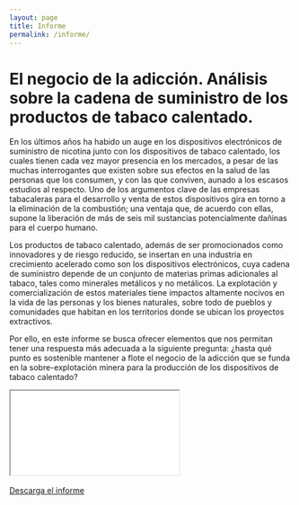 ```yaml
---
layout: page
title: Informe
permalink: /informe/
---
```

# El negocio de la adicción. Análisis sobre la cadena de suministro de los productos de tabaco calentado.


En los últimos años ha habido un auge en los dispositivos electrónicos de suministro de nicotina junto con los dispositivos de tabaco calentado, los cuales tienen cada vez mayor presencia en los mercados, a pesar de las muchas interrogantes que existen sobre sus efectos en la salud de las personas que los consumen, y con las que conviven, aunado a los escasos estudios al respecto. Uno de los argumentos clave de las empresas tabacaleras para el desarrollo y venta de estos dispositivos gira en torno a la eliminación de la combustión; una ventaja que, de acuerdo con ellas, supone la liberación de más de seis mil sustancias potencialmente dañinas para el cuerpo humano.

Los productos de tabaco calentado, además de ser promocionados como innovadores y de riesgo reducido, se insertan en una industria en crecimiento acelerado como son los dispositivos electrónicos, cuya cadena de suministro depende de un conjunto de materias primas adicionales al tabaco, tales como minerales metálicos y no metálicos. La explotación y comercialización de estos materiales tiene impactos altamente nocivos en la vida de las personas y los bienes naturales, sobre todo de pueblos y comunidades que habitan en los territorios donde se ubican los proyectos extractivos.

Por ello, en este informe se busca ofrecer elementos que nos permitan tener una respuesta más adecuada a la siguiente pregunta: ¿hasta qué punto es sostenible mantener a flote el negocio de la adicción que se funda en la sobre-explotación minera para la producción de los dispositivos de tabaco calentado?


<div class="embed-responsive embed-responsive-16by9">
  <iframe class="embed-responsive-item" src="{{ site.baseurl }}/assets/ElNegocioDeLaAdiccion_TabacoCalentado.pdf"></iframe>
</div>
<br>

<div class="text-center mb-5">
  <a class="btn btn-secondary" href="https://poderlatam.org/wp-content/uploads/2024/04/ElNegocioDeLaAdiccion_TabacoCalentado.pdf" target="_blank" download>Descarga el informe</a>
</div>
